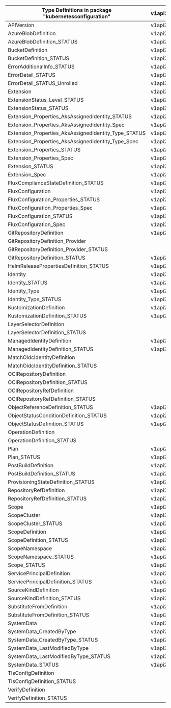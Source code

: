 | Type Definitions in package "kubernetesconfiguration" | v1api20230501 | v1api20241101 |
|-------------------------------------------------------|---------------|---------------|
| APIVersion                                            | v1api20230501 | v1api20241101 |
| AzureBlobDefinition                                   | v1api20230501 | v1api20241101 |
| AzureBlobDefinition_STATUS                            | v1api20230501 | v1api20241101 |
| BucketDefinition                                      | v1api20230501 | v1api20241101 |
| BucketDefinition_STATUS                               | v1api20230501 | v1api20241101 |
| ErrorAdditionalInfo_STATUS                            | v1api20230501 |               |
| ErrorDetail_STATUS                                    | v1api20230501 |               |
| ErrorDetail_STATUS_Unrolled                           | v1api20230501 |               |
| Extension                                             | v1api20230501 |               |
| ExtensionStatus_Level_STATUS                          | v1api20230501 |               |
| ExtensionStatus_STATUS                                | v1api20230501 |               |
| Extension_Properties_AksAssignedIdentity_STATUS       | v1api20230501 |               |
| Extension_Properties_AksAssignedIdentity_Spec         | v1api20230501 |               |
| Extension_Properties_AksAssignedIdentity_Type_STATUS  | v1api20230501 |               |
| Extension_Properties_AksAssignedIdentity_Type_Spec    | v1api20230501 |               |
| Extension_Properties_STATUS                           | v1api20230501 |               |
| Extension_Properties_Spec                             | v1api20230501 |               |
| Extension_STATUS                                      | v1api20230501 |               |
| Extension_Spec                                        | v1api20230501 |               |
| FluxComplianceStateDefinition_STATUS                  | v1api20230501 | v1api20241101 |
| FluxConfiguration                                     | v1api20230501 | v1api20241101 |
| FluxConfiguration_Properties_STATUS                   | v1api20230501 | v1api20241101 |
| FluxConfiguration_Properties_Spec                     | v1api20230501 | v1api20241101 |
| FluxConfiguration_STATUS                              | v1api20230501 | v1api20241101 |
| FluxConfiguration_Spec                                | v1api20230501 | v1api20241101 |
| GitRepositoryDefinition                               | v1api20230501 | v1api20241101 |
| GitRepositoryDefinition_Provider                      |               | v1api20241101 |
| GitRepositoryDefinition_Provider_STATUS               |               | v1api20241101 |
| GitRepositoryDefinition_STATUS                        | v1api20230501 | v1api20241101 |
| HelmReleasePropertiesDefinition_STATUS                | v1api20230501 | v1api20241101 |
| Identity                                              | v1api20230501 |               |
| Identity_STATUS                                       | v1api20230501 |               |
| Identity_Type                                         | v1api20230501 |               |
| Identity_Type_STATUS                                  | v1api20230501 |               |
| KustomizationDefinition                               | v1api20230501 | v1api20241101 |
| KustomizationDefinition_STATUS                        | v1api20230501 | v1api20241101 |
| LayerSelectorDefinition                               |               | v1api20241101 |
| LayerSelectorDefinition_STATUS                        |               | v1api20241101 |
| ManagedIdentityDefinition                             | v1api20230501 | v1api20241101 |
| ManagedIdentityDefinition_STATUS                      | v1api20230501 | v1api20241101 |
| MatchOidcIdentityDefinition                           |               | v1api20241101 |
| MatchOidcIdentityDefinition_STATUS                    |               | v1api20241101 |
| OCIRepositoryDefinition                               |               | v1api20241101 |
| OCIRepositoryDefinition_STATUS                        |               | v1api20241101 |
| OCIRepositoryRefDefinition                            |               | v1api20241101 |
| OCIRepositoryRefDefinition_STATUS                     |               | v1api20241101 |
| ObjectReferenceDefinition_STATUS                      | v1api20230501 | v1api20241101 |
| ObjectStatusConditionDefinition_STATUS                | v1api20230501 | v1api20241101 |
| ObjectStatusDefinition_STATUS                         | v1api20230501 | v1api20241101 |
| OperationDefinition                                   |               | v1api20241101 |
| OperationDefinition_STATUS                            |               | v1api20241101 |
| Plan                                                  | v1api20230501 |               |
| Plan_STATUS                                           | v1api20230501 |               |
| PostBuildDefinition                                   | v1api20230501 | v1api20241101 |
| PostBuildDefinition_STATUS                            | v1api20230501 | v1api20241101 |
| ProvisioningStateDefinition_STATUS                    | v1api20230501 |               |
| RepositoryRefDefinition                               | v1api20230501 | v1api20241101 |
| RepositoryRefDefinition_STATUS                        | v1api20230501 | v1api20241101 |
| Scope                                                 | v1api20230501 |               |
| ScopeCluster                                          | v1api20230501 |               |
| ScopeCluster_STATUS                                   | v1api20230501 |               |
| ScopeDefinition                                       | v1api20230501 | v1api20241101 |
| ScopeDefinition_STATUS                                | v1api20230501 | v1api20241101 |
| ScopeNamespace                                        | v1api20230501 |               |
| ScopeNamespace_STATUS                                 | v1api20230501 |               |
| Scope_STATUS                                          | v1api20230501 |               |
| ServicePrincipalDefinition                            | v1api20230501 | v1api20241101 |
| ServicePrincipalDefinition_STATUS                     | v1api20230501 | v1api20241101 |
| SourceKindDefinition                                  | v1api20230501 | v1api20241101 |
| SourceKindDefinition_STATUS                           | v1api20230501 | v1api20241101 |
| SubstituteFromDefinition                              | v1api20230501 | v1api20241101 |
| SubstituteFromDefinition_STATUS                       | v1api20230501 | v1api20241101 |
| SystemData                                            | v1api20230501 |               |
| SystemData_CreatedByType                              | v1api20230501 |               |
| SystemData_CreatedByType_STATUS                       | v1api20230501 |               |
| SystemData_LastModifiedByType                         | v1api20230501 |               |
| SystemData_LastModifiedByType_STATUS                  | v1api20230501 |               |
| SystemData_STATUS                                     | v1api20230501 |               |
| TlsConfigDefinition                                   |               | v1api20241101 |
| TlsConfigDefinition_STATUS                            |               | v1api20241101 |
| VerifyDefinition                                      |               | v1api20241101 |
| VerifyDefinition_STATUS                               |               | v1api20241101 |
